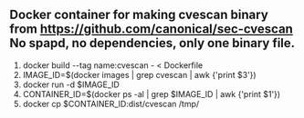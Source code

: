 Docker container for making cvescan binary from https://github.com/canonical/sec-cvescan No spapd, no dependencies, only one binary file.
---
1) docker build --tag name:cvescan - < Dockerfile
2) IMAGE_ID=$(docker images | grep cvescan | awk {'print $3'})
2) docker run -d $IMAGE_ID
3) CONTAINER_ID=$(docker ps -al | grep $IMAGE_ID | awk {'print $1'})
4) docker cp $CONTAINER_ID:dist/cvescan /tmp/
